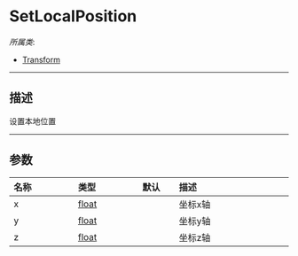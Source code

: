 # SetLocalPosition

*所属类*:
* [Transform](/Api/Classes/Base/Transform.md)
------------------------------------------------------------------------------------------
## 描述

设置本地位置

------------------------------------------------------------------------------------------
## 参数

|<div style="width:100px">名称</div>|<div style="width:100px">类型</div>|<div style="width:50px">默认</div>|<div style="width:350px">描述</div>|
|:---|:---|:---|:---|
|x|[float](/Api/DataType/Number.md)||坐标x轴|
|y|[float](/Api/DataType/Number.md)||坐标y轴|
|z|[float](/Api/DataType/Number.md)||坐标z轴|
